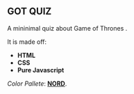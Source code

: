 ## GOT QUIZ
  A mininimal quiz about Game of Thrones .

It is made off:
+ **HTML**
+ **CSS**
+ **Pure Javascript**

*Color Pallete*: **[NORD]("https://github.com/arcticicestudio/nord")**.